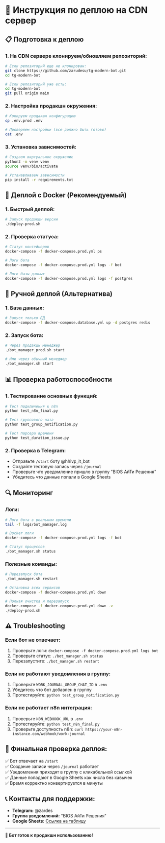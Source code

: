 # 🚀 Инструкция по деплою на CDN сервер

## 📋 Подготовка к деплою

### 1. **На CDN сервере клонируем/обновляем репозиторий:**

```bash
# Если репозиторий еще не клонирован:
git clone https://github.com/zarudesu/tg-modern-bot.git
cd tg-modern-bot

# Если репозиторий уже есть:
cd tg-modern-bot
git pull origin main
```

### 2. **Настройка продакшн окружения:**

```bash
# Копируем продакшн конфигурацию
cp .env.prod .env

# Проверяем настройки (все должно быть готово)
cat .env
```

### 3. **Установка зависимостей:**

```bash
# Создаем виртуальное окружение
python3 -m venv venv
source venv/bin/activate

# Устанавливаем зависимости
pip install -r requirements.txt
```

## 🐳 Деплой с Docker (Рекомендуемый)

### 1. **Быстрый деплой:**
```bash
# Запуск продакшн версии
./deploy-prod.sh
```

### 2. **Проверка статуса:**
```bash
# Статус контейнеров
docker-compose -f docker-compose.prod.yml ps

# Логи бота
docker-compose -f docker-compose.prod.yml logs -f bot

# Логи базы данных
docker-compose -f docker-compose.prod.yml logs -f postgres
```

## 🔧 Ручной деплой (Альтернатива)

### 1. **База данных:**
```bash
# Запуск только БД
docker-compose -f docker-compose.database.yml up -d postgres redis
```

### 2. **Запуск бота:**
```bash
# Через продакшн менеджер
./bot_manager_prod.sh start

# Или через обычный менеджер
./bot_manager.sh start
```

## 📊 Проверка работоспособности

### 1. **Тестирование основных функций:**

```bash
# Тест подключения к n8n
python test_n8n_final.py

# Тест группового чата
python test_group_notification.py

# Тест парсера времени
python test_duration_issue.py
```

### 2. **Проверка в Telegram:**
- Отправьте `/start` боту @hhivp_it_bot
- Создайте тестовую запись через `/journal`
- Проверьте что уведомление пришло в группу "BIOS АйТи Решения"
- Убедитесь что данные попали в Google Sheets

## 🔍 Мониторинг

### **Логи:**
```bash
# Логи бота в реальном времени
tail -f logs/bot_manager.log

# Docker логи
docker-compose -f docker-compose.prod.yml logs -f bot

# Статус процессов
./bot_manager.sh status
```

### **Полезные команды:**
```bash
# Перезапуск бота
./bot_manager.sh restart

# Остановка всех сервисов
docker-compose -f docker-compose.prod.yml down

# Полная очистка и перезапуск
docker-compose -f docker-compose.prod.yml down -v
./deploy-prod.sh
```

## ⚠️ Troubleshooting

### **Если бот не отвечает:**
1. Проверьте логи: `docker-compose -f docker-compose.prod.yml logs bot`
2. Проверьте статус: `./bot_manager.sh status`
3. Перезапустите: `./bot_manager.sh restart`

### **Если не работают уведомления в группу:**
1. Проверьте `WORK_JOURNAL_GROUP_CHAT_ID` в `.env`
2. Убедитесь что бот добавлен в группу
3. Протестируйте: `python test_group_notification.py`

### **Если не работает n8n интеграция:**
1. Проверьте `N8N_WEBHOOK_URL` в `.env`
2. Протестируйте: `python test_n8n_final.py`
3. Проверьте доступность n8n: `curl https://your-n8n-instance.com/webhook/work-journal`

## 🎯 **Финальная проверка деплоя:**

✅ Бот отвечает на `/start`  
✅ Создание записи через `/journal` работает  
✅ Уведомления приходят в группу с кликабельной ссылкой  
✅ Данные попадают в Google Sheets как числа без кавычек  
✅ Время корректно конвертируется в минуты  

## 📞 **Контакты для поддержки:**

- **Telegram:** @zardes
- **Группа уведомлений:** "BIOS АйТи Решения"
- **Google Sheets:** [Ссылка на таблицу](https://docs.google.com/spreadsheets/d/YOUR_GOOGLE_SHEETS_ID/edit?usp=drivesdk)

---

**🚀 Бот готов к продакшн использованию!**
